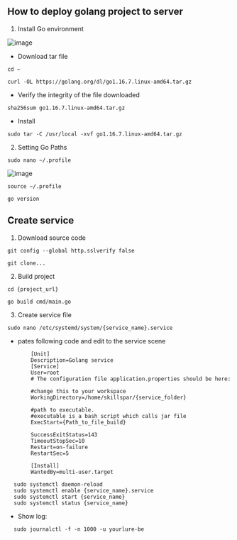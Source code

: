 ## How to deploy golang project to server

1. Install Go environment

![image](https://user-images.githubusercontent.com/51145983/158132443-70782b6e-d348-48a8-b076-43c6d90a9c80.png)

- Download tar file

```cd ~```

```curl -OL https://golang.org/dl/go1.16.7.linux-amd64.tar.gz```

- Verify the integrity of the file downloaded

```sha256sum go1.16.7.linux-amd64.tar.gz```

- Install

```sudo tar -C /usr/local -xvf go1.16.7.linux-amd64.tar.gz```

2. Setting Go Paths

```sudo nano ~/.profile```

![image](https://user-images.githubusercontent.com/51145983/158134201-1421e737-bdef-470a-b59d-07964e2e8158.png)

```source ~/.profile```

```go version```

## Create service
1. Download source code

```git config --global http.sslverify false```

```git clone...```

2. Build project

```cd {project_url}```

```go build cmd/main.go```

3. Create service file

```sudo nano /etc/systemd/system/{service_name}.service```

- pates following code and edit to the service scene

    ```
        [Unit]
        Description=Golang service
        [Service]
        User=root
        # The configuration file application.properties should be here:

        #change this to your workspace
        WorkingDirectory=/home/skillspar/{service_folder}

        #path to executable. 
        #executable is a bash script which calls jar file
        ExecStart={Path_to_file_build}

        SuccessExitStatus=143
        TimeoutStopSec=10
        Restart=on-failure
        RestartSec=5

        [Install]
        WantedBy=multi-user.target
    ```
    
```
  sudo systemctl daemon-reload
  sudo systemctl enable {service_name}.service
  sudo systemctl start {service_name}
  sudo systemctl status {service_name}
```

- Show log:
```
  sudo journalctl -f -n 1000 -u yourlure-be
```
